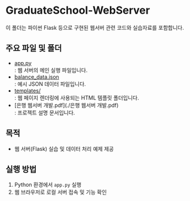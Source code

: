 # GraduateSchool-WebServer

이 폴더는 파이썬 Flask 등으로 구현된 웹서버 관련 코드와 실습자료를 포함합니다.

## 주요 파일 및 폴더
- [app.py](./app.py)  
  : 웹 서버의 메인 실행 파일입니다.
- [balance_data.json](./balance_data.json)  
  : 예시 JSON 데이터 파일입니다.
- [templates/](./templates)  
  : 웹 페이지 렌더링에 사용되는 HTML 템플릿 폴더입니다.
- [은행 웹서버 개발.pdf](./은행 웹서버 개발.pdf)  
  : 프로젝트 설명 문서입니다.

## 목적
- 웹 서버(Flask) 실습 및 데이터 처리 예제 제공

## 실행 방법
1. Python 환경에서 `app.py` 실행
2. 웹 브라우저로 로컬 서버 접속 및 기능 확인
